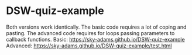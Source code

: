 # DSW-quiz-example
Both versions work identically.  The basic code requires a lot of coping and pasting.  The advanced code requires for loops passing parameters to callback functions.
Basic: https://sky-adams.github.io/DSW-quiz-example
Advanced: https://sky-adams.github.io/DSW-quiz-example/test.html
